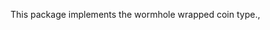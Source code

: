 This package implements the wormhole wrapped coin type.,
<!-- Auto-update: 2025-10-21T08:25:21.956278 -->
